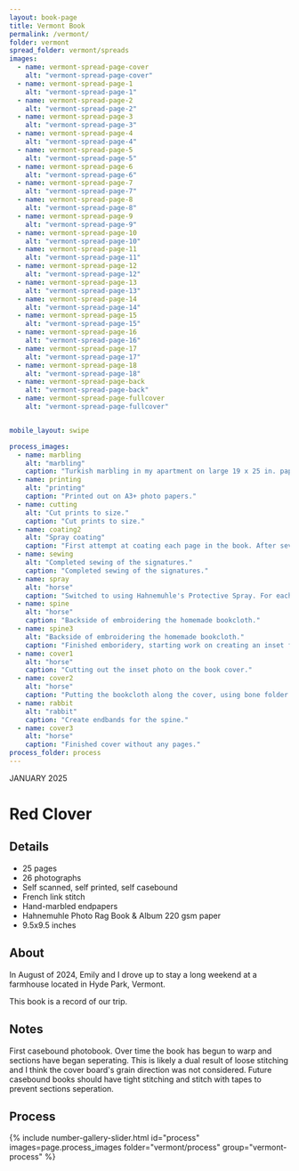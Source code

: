 ```yaml
---
layout: book-page
title: Vermont Book
permalink: /vermont/
folder: vermont
spread_folder: vermont/spreads
images:
  - name: vermont-spread-page-cover
    alt: "vermont-spread-page-cover"
  - name: vermont-spread-page-1
    alt: "vermont-spread-page-1"
  - name: vermont-spread-page-2
    alt: "vermont-spread-page-2"
  - name: vermont-spread-page-3
    alt: "vermont-spread-page-3"
  - name: vermont-spread-page-4
    alt: "vermont-spread-page-4"
  - name: vermont-spread-page-5
    alt: "vermont-spread-page-5"
  - name: vermont-spread-page-6
    alt: "vermont-spread-page-6"
  - name: vermont-spread-page-7
    alt: "vermont-spread-page-7"
  - name: vermont-spread-page-8
    alt: "vermont-spread-page-8"
  - name: vermont-spread-page-9
    alt: "vermont-spread-page-9"
  - name: vermont-spread-page-10
    alt: "vermont-spread-page-10"
  - name: vermont-spread-page-11
    alt: "vermont-spread-page-11"
  - name: vermont-spread-page-12
    alt: "vermont-spread-page-12"
  - name: vermont-spread-page-13
    alt: "vermont-spread-page-13"
  - name: vermont-spread-page-14
    alt: "vermont-spread-page-14"
  - name: vermont-spread-page-15
    alt: "vermont-spread-page-15"
  - name: vermont-spread-page-16
    alt: "vermont-spread-page-16"
  - name: vermont-spread-page-17
    alt: "vermont-spread-page-17"
  - name: vermont-spread-page-18
    alt: "vermont-spread-page-18"
  - name: vermont-spread-page-back
    alt: "vermont-spread-page-back"
  - name: vermont-spread-page-fullcover
    alt: "vermont-spread-page-fullcover"


mobile_layout: swipe

process_images:
  - name: marbling
    alt: "marbling"
    caption: "Turkish marbling in my apartment on large 19 x 25 in. paper."
  - name: printing
    alt: "printing"
    caption: "Printed out on A3+ photo papers."
  - name: cutting
    alt: "Cut prints to size."
    caption: "Cut prints to size."
  - name: coating2
    alt: "Spray coating"
    caption: "First attempt at coating each page in the book. After several arduous attempts realized the coating was far too thick and was meant for canvas... not paper. (All the pages just stuck together when bound.)"
  - name: sewing
    alt: "Completed sewing of the signatures."
    caption: "Completed sewing of the signatures."
  - name: spray
    alt: "horse"
    caption: "Switched to using Hahnemuhle's Protective Spray. For each print, perfect light coating."
  - name: spine
    alt: "horse"
    caption: "Backside of embroidering the homemade bookcloth."
  - name: spine3
    alt: "Backside of embroidering the homemade bookcloth."
    caption: "Finished emboridery, starting work on creating an inset for the extra fabric."
  - name: cover1
    alt: "horse"
    caption: "Cutting out the inset photo on the book cover."
  - name: cover2
    alt: "horse"
    caption: "Putting the bookcloth along the cover, using bone folder to define creases. Using a red clover pattern cotton fabric."
  - name: rabbit
    alt: "rabbit"
    caption: "Create endbands for the spine."
  - name: cover3
    alt: "horse"
    caption: "Finished cover without any pages."
process_folder: process
---
```


<div class="book-article">
<p class="label-caption">JANUARY 2025</p>
<h1>Red Clover</h1>
<h2>Details</h2>
<ul>
<li>25 pages</li>
<li>26 photographs</li>
<li>Self scanned, self printed, self casebound</li>
<li>French link stitch</li>
<li>Hand-marbled endpapers</li>
<li>Hahnemuhle Photo Rag Book & Album 220 gsm paper</li>
<li>9.5x9.5 inches</li>
</ul>
<h2>About</h2>
<p>In August of 2024, Emily and I drove up to stay a long weekend at a farmhouse located in Hyde Park, Vermont. </p>
<p>This book is a record of our trip.</p>
<h2>
Notes
</h2>
<p>
First casebound photobook. Over time the book has begun to warp and sections have began seperating. This is likely a dual result of loose stitching and I think the cover board's grain direction was not considered. Future casebound books should have tight stitching and stitch with tapes to prevent sections seperation.
</p>
<h2>Process</h2>

<div class="mobile-centered-slider">
{% include number-gallery-slider.html
  id="process"
  images=page.process_images
  folder="vermont/process"
  group="vermont-process"
%}
</div>

</div>
